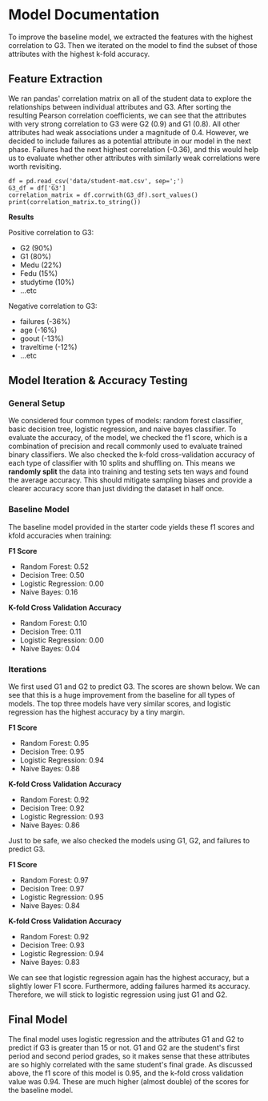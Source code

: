 # Model Documentation  

To improve the baseline model, we extracted the features with the highest correlation to G3. Then we iterated on the model to find the subset of those attributes with the highest k-fold accuracy.   

## Feature Extraction  

We ran pandas' correlation matrix on all of the student data to explore the relationships between individual attributes and G3. After sorting the resulting Pearson correlation coefficients, we can see that the attributes with very strong correlation to G3 were G2 (0.9) and G1 (0.8). All other attributes had weak associations under a magnitude of 0.4. However, we decided to include failures as a potential attribute in our model in the next phase. Failures had the next highest correlation (-0.36), and this would help us to evaluate whether other attributes with similarly weak correlations were worth revisiting.  

```
df = pd.read_csv('data/student-mat.csv', sep=';')
G3_df = df['G3']
correlation_matrix = df.corrwith(G3_df).sort_values()
print(correlation_matrix.to_string())  
```  

**Results**  

Positive correlation to G3:  
* G2 (90%)  
* G1 (80%)  
* Medu (22%)  
* Fedu (15%)  
* studytime (10%)  
*    ...etc  

Negative correlation to G3:  
* failures (-36%)  
* age (-16%)  
* goout (-13%)  
* traveltime (-12%)  
*    ...etc  


## Model Iteration & Accuracy Testing  

### General Setup
We considered four common types of models: random forest classifier, basic decision tree, logistic regression, and naive bayes classifier. To evaluate the accuracy, of the model, we checked the f1 score, which is a combination of precision and recall commonly used to evaluate trained binary classifiers. We also checked the k-fold cross-validation accuracy of each type of classifier with 10 splits and shuffling on. This means we **randomly split** the data into training and testing sets ten ways and found the average accuracy. This should mitigate sampling biases and provide a clearer accuracy score than just dividing the dataset in half once.

### Baseline Model
The baseline model provided in the starter code yields these f1 scores and kfold accuracies when training:   

**F1 Score**  

+ Random Forest: 0.52
+ Decision Tree: 0.50
+ Logistic Regression: 0.00
+ Naive Bayes: 0.16

**K-fold Cross Validation Accuracy**  

+ Random Forest: 0.10
+ Decision Tree: 0.11
+ Logistic Regression: 0.00
+ Naive Bayes: 0.04

### Iterations
We first used G1 and G2 to predict G3. The scores are shown below. We can see that this is a huge improvement from the baseline for all types of models. The top three models have very similar scores, and logistic regression has the highest accuracy by a tiny margin.    

**F1 Score**  

+ Random Forest: 0.95
+ Decision Tree: 0.95
+ Logistic Regression: 0.94
+ Naive Bayes: 0.88

**K-fold Cross Validation Accuracy**  

+ Random Forest: 0.92
+ Decision Tree: 0.92
+ Logistic Regression: 0.93
+ Naive Bayes: 0.86

Just to be safe, we also checked the models using G1, G2, and failures to predict G3. 

**F1 Score**  

+ Random Forest: 0.97
+ Decision Tree: 0.97
+ Logistic Regression: 0.95
+ Naive Bayes: 0.84

**K-fold Cross Validation Accuracy**  

+ Random Forest: 0.92
+ Decision Tree: 0.93
+ Logistic Regression: 0.94
+ Naive Bayes: 0.83

We can see that logistic regression again has the highest accuracy, but a slightly lower F1 score. Furthermore, adding failures harmed its accuracy. Therefore, we will stick to logistic regression using just G1 and G2.  

## Final Model 
The final model uses logistic regression and the attributes G1 and G2 to predict if G3 is greater than 15 or not. G1 and G2 are the student's first period and second period grades, so it makes sense that these attributes are so highly correlated with the same student's final grade. As discussed above, the f1 score of this model is 0.95, and the k-fold cross validation value was 0.94. These are much higher (almost double) of the scores for the baseline model.  

